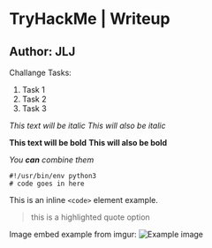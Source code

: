 # TryHackMe | <ROOM> Writeup
## Author: JLJ

Challange Tasks:

1. Task 1
2. Task 2
3. Task 3

*This text will be italic*
_This will also be italic_

**This text will be bold**
__This will also be bold__

_You **can** combine them_

```
#!/usr/bin/env python3
# code goes in here
```

This is an inline
`<code>` element example.

> this is a highlighted quote option

Image embed example from imgur:  ![Example image](https://i.imgur.com/a3IwaSW.png)
